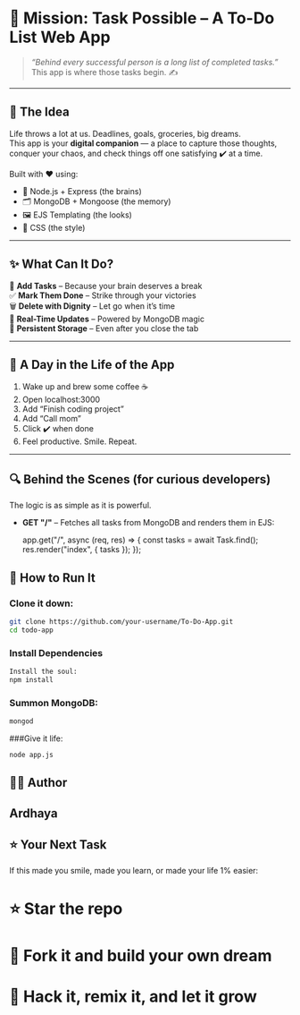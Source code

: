 # 🚀 Mission: Task Possible – A To-Do List Web App

> _“Behind every successful person is a long list of completed tasks.”_  
> This app is where those tasks begin. ✍️

---

## 🎯 The Idea

Life throws a lot at us. Deadlines, goals, groceries, big dreams.  
This app is your **digital companion** — a place to capture those thoughts, conquer your chaos, and check things off one satisfying ✔️ at a time.

Built with ❤️ using:

- 🧠 Node.js + Express (the brains)
- 🗂 MongoDB + Mongoose (the memory)
- 🖼 EJS Templating (the looks)
- 🎨 CSS (the style)

---

## ✨ What Can It Do?

📌 **Add Tasks** – Because your brain deserves a break  
✅ **Mark Them Done** – Strike through your victories  
🗑️ **Delete with Dignity** – Let go when it’s time  
🔄 **Real-Time Updates** – Powered by MongoDB magic  
💾 **Persistent Storage** – Even after you close the tab

---

## 🌈 A Day in the Life of the App

1. Wake up and brew some coffee ☕
2. Open localhost:3000
3. Add “Finish coding project”
4. Add “Call mom”
5. Click ✔️ when done
6. Feel productive. Smile. Repeat.

---

## 🔍 Behind the Scenes (for curious developers)

The logic is as simple as it is powerful.

- **GET "/"** – Fetches all tasks from MongoDB and renders them in EJS:
  
  app.get("/", async (req, res) => {
    const tasks = await Task.find();
    res.render("index", { tasks });
  });

## 🔧 How to Run It
### Clone it down:
```bash
git clone https://github.com/your-username/To-Do-App.git
cd todo-app
```
### Install Dependencies
```bash
Install the soul:
npm install
```
### Summon MongoDB:
```bash
mongod
```
###Give it life:
```bash
node app.js
```
## 🧑‍🚀 Author
Ardhaya
---

## ⭐ Your Next Task
If this made you smile, made you learn, or made your life 1% easier:

# ⭐ Star the repo
# 🍴 Fork it and build your own dream
# 🧪 Hack it, remix it, and let it grow
